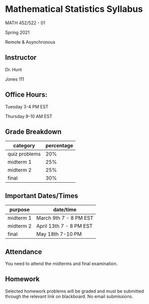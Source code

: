 # Mathematical Statistics Syllabus
MATH 452/522 - 01

Spring 2021

Remote & Asynchronous


## Instructor
Dr. Hunt

Jones 111

## Office Hours:
Tuesday 3-4 PM EST

Thursday 9-10 AM EST

## Grade Breakdown

| category | percentage|
| - | - |
| quiz problems | 20% |
| midterm 1 | 25% |
| midterm 2 | 25% |
| final | 30% |

## Important Dates/Times

| purpose | date/time |
| - | - |
| midterm 1 | March 9th 7 - 8 PM EST |
| midterm 2 | April 13th 7 - 8 PM EST |
| final | May 18th 7-10 PM  |


## Attendance

You need to attend the midterms and final examination.

## Homework

Selected homework problems will be graded and must be submitted through the relevant link on blackboard. No email submissions. 